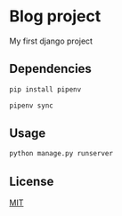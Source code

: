 # Blog project
My first django project

## Dependencies
```bash
pip install pipenv
```

```bash
pipenv sync
```

## Usage
```bash
python manage.py runserver
```
## License
[MIT](https://choosealicense.com/licenses/mit/)
